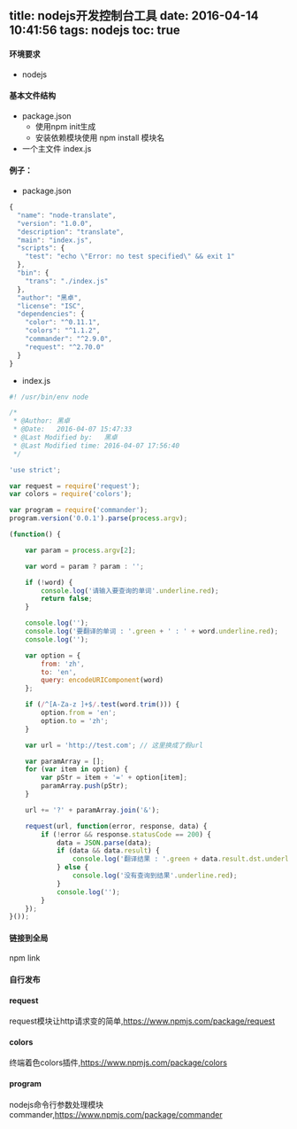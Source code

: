 title: nodejs开发控制台工具
date: 2016-04-14 10:41:56
tags: nodejs
toc: true
---
#### 环境要求
* nodejs

#### 基本文件结构
* package.json 
	* 使用npm init生成
	* 安装依赖模块使用 npm install 模块名
* 一个主文件 index.js

<!--more-->

#### 例子：
* package.json
```javascript
{
  "name": "node-translate",
  "version": "1.0.0",
  "description": "translate",
  "main": "index.js",
  "scripts": {
    "test": "echo \"Error: no test specified\" && exit 1"
  },
  "bin": {
    "trans": "./index.js"
  },
  "author": "黑卓",
  "license": "ISC",
  "dependencies": {
    "color": "^0.11.1",
    "colors": "^1.1.2",
    "commander": "^2.9.0",
    "request": "^2.70.0"
  }
}
```
* index.js
```javascript
#! /usr/bin/env node

/*
 * @Author: 黑卓
 * @Date:   2016-04-07 15:47:33
 * @Last Modified by:   黑卓
 * @Last Modified time: 2016-04-07 17:56:40
 */

'use strict';

var request = require('request');
var colors = require('colors');

var program = require('commander');
program.version('0.0.1').parse(process.argv);

(function() {

	var param = process.argv[2];

	var word = param ? param : '';

	if (!word) {
		console.log('请输入要查询的单词'.underline.red);
		return false;
	}

	console.log('');
	console.log('要翻译的单词 : '.green + ' : ' + word.underline.red);
	console.log('');

	var option = {
		from: 'zh',
		to: 'en',
		query: encodeURIComponent(word)
	};

	if (/^[A-Za-z ]+$/.test(word.trim())) {
		option.from = 'en';
		option.to = 'zh';
	}

	var url = 'http://test.com'; // 这里换成了假url

	var paramArray = [];
	for (var item in option) {
		var pStr = item + '=' + option[item];
		paramArray.push(pStr);
	}

	url += '?' + paramArray.join('&');

	request(url, function(error, response, data) {
		if (!error && response.statusCode == 200) {
			data = JSON.parse(data);
			if (data && data.result) {
				console.log('翻译结果 : '.green + data.result.dst.underline.red || '没有查询到结果'.underline.red);
			} else {
				console.log('没有查询到结果'.underline.red);
			}
			console.log('');
		}
	});
}());
```
#### 链接到全局
npm link

#### 自行发布

#### request
request模块让http请求变的简单,https://www.npmjs.com/package/request

#### colors
终端着色colors插件,https://www.npmjs.com/package/colors

#### program
nodejs命令行参数处理模块commander,https://www.npmjs.com/package/commander
